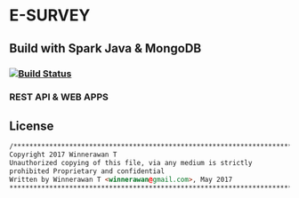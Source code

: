 # E-SURVEY

## Build with Spark Java & MongoDB

### [![Build Status](https://api.travis-ci.org/winnerawan/esurvey.svg?branch=master)](https://travis-ci.org/winnerawan/esurvey)

### REST API & WEB APPS

## License

```html
/****************************************************************************
Copyright 2017 Winnerawan T
Unauthorized copying of this file, via any medium is strictly
prohibited Proprietary and confidential
Written by Winnerawan T <winnerawan@gmail.com>, May 2017
****************************************************************************/
```
